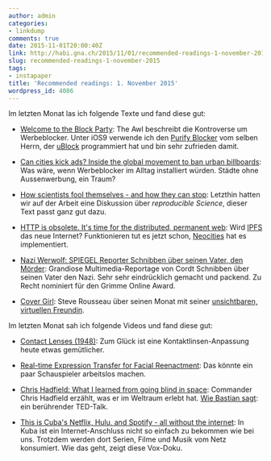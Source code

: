```yaml
---
author: admin
categories:
- linkdump
comments: true
date: 2015-11-01T20:00:40Z
link: http://habi.gna.ch/2015/11/01/recommended-readings-1-november-2015/
slug: recommended-readings-1-november-2015
tags:
- instapaper
title: 'Recommended readings: 1. November 2015'
wordpress_id: 4086
---
```


Im letzten Monat las ich folgende Texte und fand diese gut:





  * [Welcome to the Block Party](http://www.theawl.com/2015/09/welcome-to-the-block-party): The Awl beschreibt die Kontroverse um Werbeblocker. Unter iOS9 verwende ich den [Purify Blocker](https://itunes.apple.com/ch/app/purify-blocker-no-ads.-no/id1030156203?l=en&mt=8) vom selben Herrn, der [uBlock](https://www.ublock.org) programmiert hat und bin sehr zufrieden damit.


  * [Can cities kick ads? Inside the global movement to ban urban billboards](http://www.theguardian.com/cities/2015/aug/11/can-cities-kick-ads-ban-urban-billboards): Was wäre, wenn Werbeblocker im Alltag installiert würden. Städte ohne Aussenwerbung, ein Traum?


  * [How scientists fool themselves - and how they can stop](http://www.nature.com/news/how-scientists-fool-themselves-and-how-they-can-stop-1.18517): Letzthin hatten wir auf der Arbeit eine Diskussion über _reproducible Science_, dieser Text passt ganz gut dazu.


  * [HTTP is obsolete. It's time for the distributed, permanent web](https://blog.neocities.org/its-time-for-the-permanent-web.html): Wird [IPFS](http://ipfs.io) das neue Internet? Funktionieren tut es jetzt schon, [Neocities](https://neocities.org) hat es implementiert.


  * [Nazi Werwolf: SPIEGEL Reporter Schnibben über seinen Vater, den Mörder](http://www.spiegel.de/politik/deutschland/nazi-werwolf-spiegel-reporter-schnibben-ueber-seinen-vater-moerder-a-963465.html): Grandiose Multimedia-Reportage von Cordt Schnibben über seinen Vater den Nazi. Sehr sehr eindrücklich gemacht und packend. Zu Recht nominiert für den Grimme Online Award.


  * [Cover Girl](http://digg.com/2015/my-month-with-an-invisible-girlfriend): Steve Rousseau über seinen Monat mit seiner [unsichtbaren, virtuellen Freundin](https://invisiblegirlfriend.com).



Im letzten Monat sah ich folgende Videos und fand diese gut:



  * [Contact Lenses (1948)](https://www.youtube.com/watch?v=XXu5dFS7KXQ): Zum Glück ist eine Kontaktlinsen-Anpassung heute etwas gemütlicher.


  * [Real-time Expression Transfer for Facial Reenactment](https://www.youtube.com/watch?v=eXVspNUeiWw): Das könnte ein paar Schauspieler arbeitslos machen.


  * [Chris Hadfield: What I learned from going blind in space](https://www.youtube.com/watch?v=Zo62S0ulqhA): Commander Chris Hadfield erzählt, was er im Weltraum erlebt hat. [Wie Bastian sagt](http://blog.dasrecht.net/2015/08/20/chris-hadfield-what-i-learned-from-going-blind-in-space/): ein berührender TED-Talk.


  * [This is Cuba's Netflix, Hulu, and Spotify - all without the internet](https://www.youtube.com/watch?v=fTTno8D-b2E): In Kuba ist ein Internet-Anschluss nicht so einfach zu bekommen wie bei uns. Trotzdem werden dort Serien, Filme und Musik vom Netz konsumiert. Wie das geht, zeigt diese Vox-Doku.


